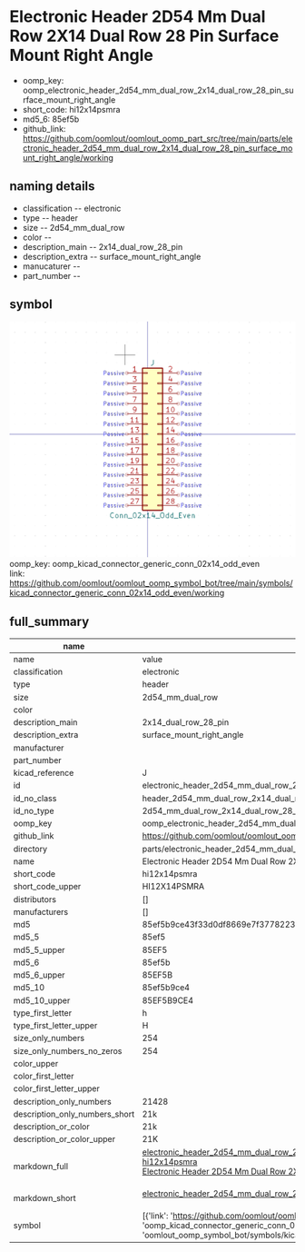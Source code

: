 # Electronic Header 2D54 Mm Dual Row 2X14 Dual Row 28 Pin Surface Mount Right Angle

  
* oomp_key: oomp_electronic_header_2d54_mm_dual_row_2x14_dual_row_28_pin_surface_mount_right_angle 
* short_code: hi12x14psmra
* md5_6: 85ef5b  
* github_link: https://github.com/oomlout/oomlout_oomp_part_src/tree/main/parts/electronic_header_2d54_mm_dual_row_2x14_dual_row_28_pin_surface_mount_right_angle/working  
## naming details
* classification -- electronic
* type -- header
* size -- 2d54_mm_dual_row
* color -- 
* description_main -- 2x14_dual_row_28_pin
* description_extra -- surface_mount_right_angle
* manucaturer -- 
* part_number -- 



## symbol

![](symbol/0/working/working_600.png)  
oomp_key: oomp_kicad_connector_generic_conn_02x14_odd_even  
link: https://github.com/oomlout/oomlout_oomp_symbol_bot/tree/main/symbols/kicad_connector_generic_conn_02x14_odd_even/working  


## full_summary
| name | value | 
| --- | --- | 
| name | value | 
| classification | electronic | 
| type | header | 
| size | 2d54_mm_dual_row | 
| color |  | 
| description_main | 2x14_dual_row_28_pin | 
| description_extra | surface_mount_right_angle | 
| manufacturer |  | 
| part_number |  | 
| kicad_reference | J | 
| id | electronic_header_2d54_mm_dual_row_2x14_dual_row_28_pin_surface_mount_right_angle | 
| id_no_class | header_2d54_mm_dual_row_2x14_dual_row_28_pin_surface_mount_right_angle | 
| id_no_type | 2d54_mm_dual_row_2x14_dual_row_28_pin_surface_mount_right_angle | 
| oomp_key | oomp_electronic_header_2d54_mm_dual_row_2x14_dual_row_28_pin_surface_mount_right_angle | 
| github_link | https://github.com/oomlout/oomlout_oomp_part_src/tree/main/parts/electronic_header_2d54_mm_dual_row_2x14_dual_row_28_pin_surface_mount_right_angle/working | 
| directory | parts/electronic_header_2d54_mm_dual_row_2x14_dual_row_28_pin_surface_mount_right_angle | 
| name | Electronic Header 2D54 Mm Dual Row 2X14 Dual Row 28 Pin Surface Mount Right Angle | 
| short_code | hi12x14psmra | 
| short_code_upper | HI12X14PSMRA | 
| distributors | [] | 
| manufacturers | [] | 
| md5 | 85ef5b9ce43f33d0df8669e7f3778223 | 
| md5_5 | 85ef5 | 
| md5_5_upper | 85EF5 | 
| md5_6 | 85ef5b | 
| md5_6_upper | 85EF5B | 
| md5_10 | 85ef5b9ce4 | 
| md5_10_upper | 85EF5B9CE4 | 
| type_first_letter | h | 
| type_first_letter_upper | H | 
| size_only_numbers | 254 | 
| size_only_numbers_no_zeros | 254 | 
| color_upper |  | 
| color_first_letter |  | 
| color_first_letter_upper |  | 
| description_only_numbers | 21428 | 
| description_only_numbers_short | 21k | 
| description_or_color | 21k | 
| description_or_color_upper | 21K | 
| markdown_full | [electronic_header_2d54_mm_dual_row_2x14_dual_row_28_pin_surface_mount_right_angle](https://github.com/oomlout/oomlout_oomp_part_src/tree/main/parts/electronic_header_2d54_mm_dual_row_2x14_dual_row_28_pin_surface_mount_right_angle/working)<br>[hi12x14psmra](https://github.com/oomlout/oomlout_oomp_part_src/tree/main/parts/electronic_header_2d54_mm_dual_row_2x14_dual_row_28_pin_surface_mount_right_angle/working)<br>[Electronic Header 2D54 Mm Dual Row 2X14 Dual Row 28 Pin Surface Mount Right Angle](https://github.com/oomlout/oomlout_oomp_part_src/tree/main/parts/electronic_header_2d54_mm_dual_row_2x14_dual_row_28_pin_surface_mount_right_angle/working)<br><br> | 
| markdown_short | [electronic_header_2d54_mm_dual_row_2x14_dual_row_28_pin_surface_mount_right_angle](https://github.com/oomlout/oomlout_oomp_part_src/tree/main/parts/electronic_header_2d54_mm_dual_row_2x14_dual_row_28_pin_surface_mount_right_angle/working)<br><br> | 
| symbol | [{'link': 'https://github.com/oomlout/oomlout_oomp_symbol_bot/tree/main/symbols/kicad_connector_generic_conn_02x14_odd_even', 'oomp_key': 'oomp_kicad_connector_generic_conn_02x14_odd_even', 'directory': 'oomlout_oomp_symbol_bot/symbols/kicad_connector_generic_conn_02x14_odd_even//working/working.kicad_sym'}] | 
